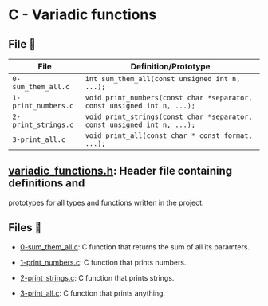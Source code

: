 # C - Variadic functions

## File :file_folder:


| File                     | Definition/Prototype                                                    |
| ------------------------ | ----------------------------------------------------------------------- |
| `0-sum_them_all.c`       | `int sum_them_all(const unsigned int n, ...);`                          |
| `1-print_numbers.c`      | `void print_numbers(const char *separator, const unsigned int n, ...);` |
| `2-print_strings.c`      | `void print_strings(const char *separator, const unsigned int n, ...);` |
| `3-print_all.c`          | `void print_all(const char * const format, ...);`                       |                                                     
## [variadic_functions.h](./variadic_functions.h): Header file containing definitions and
prototypes for all types and functions written in the project.

## Files :page_with_curl:

* [0-sum_them_all.c](./0-sum_them_all.c): C function that returns the sum of
  all its paramters.
* [1-print_numbers.c](./1-print_numbers.c): C function that prints numbers.
* [2-print_strings.c](./2-print_strings.c): C function that prints strings.

* [3-print_all.c](./3-print_all.c): C function that prints anything.
   
